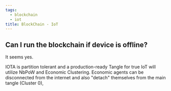 ```yaml
---
tags:
  - blockchain
  - iot
title: BlockChain - IoT
---
```


## Can I run the blockchain if device is offline?

It seems yes.

IOTA is partition tolerant and a production-ready Tangle for true IoT will utilize NbPoW and Economic Clustering. Economic agents can be disconnected from the internet and also "detach" themselves from the main tangle (Cluster 0),



